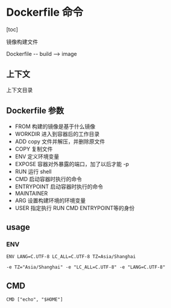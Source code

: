 # Dockerfile 命令

[toc]

镜像构建文件

Dockerfile -- build --> image

## 上下文

上下文目录

## Dockerfile 参数

- FROM 构建的镜像是基于什么镜像
- WORKDIR 进入到容器后的工作目录
- ADD copy 文件并解压，并删除原文件
- COPY 复制文件
- ENV 定义环境变量
- EXPOSE 容器对外暴露的端口，加了以后才能 -p
- RUN 运行 shell
- CMD 启动容器时执行的命令
- ENTRYPOINT 启动容器时执行的命令
- MAINTAINER
- ARG 设置构建环境的环境变量
- USER 指定执行 RUN CMD ENTRYPOINT等的身份

## usage

### ENV

```text
ENV LANG=C.UTF-8 LC_ALL=C.UTF-8 TZ=Asia/Shanghai
```

```text
-e TZ="Asia/Shanghai" -e "LC_ALL=C.UTF-8" -e "LANG=C.UTF-8"
```

## CMD

```text
CMD ["echo", "$HOME"]
```
